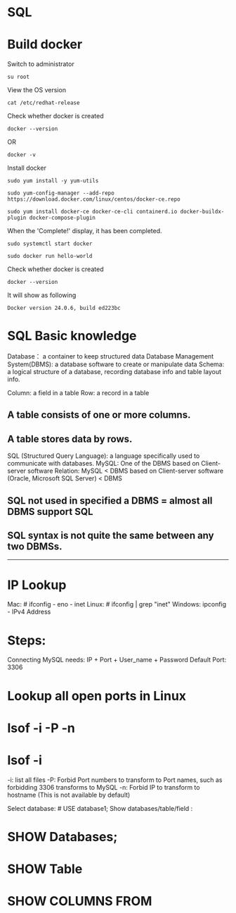 # SQL

# Build docker
Switch to administrator
```
su root
```
View the OS version
```
cat /etc/redhat-release
```
Check whether docker is created
```
docker --version 
```
OR
```
docker -v
```
Install docker
```
sudo yum install -y yum-utils
```
```
sudo yum-config-manager --add-repo https://download.docker.com/linux/centos/docker-ce.repo
```
```
sudo yum install docker-ce docker-ce-cli containerd.io docker-buildx-plugin docker-compose-plugin
```
When the 'Complete!' display, it has been completed.

```
sudo systemctl start docker
```
```
sudo docker run hello-world
```
Check whether docker is created
```
docker --version 
```
It will show as following
```
Docker version 24.0.6, build ed223bc
```
# SQL  Basic knowledge
Database： a container to keep structured data
Database Management System(DBMS): a database software to create or manipulate data
Schema: a logical structure of a database, recording database info and table layout info.

Column: a field in a table
Row: a record in a table
## A table consists of one or more columns. 
## A table stores data by rows.

SQL (Structured Query Language): a language specifically used to communicate with databases.
MySQL: One of the DBMS based on Client-server software 
Relation: MySQL < DBMS based on Client-server software (Oracle, Microsoft SQL Server) < DBMS
## SQL not used in specified a DBMS = almost all DBMS support SQL
## SQL syntax is not quite the same between any two DBMSs.

---------------------

# IP Lookup
Mac:  # ifconfig - eno - inet
Linux: # ifconfig | grep "inet" 
Windows: ipconfig - IPv4 Address

# Steps:
Connecting MySQL needs: IP + Port + User_name + Password
Default Port: 3306

# Lookup all open ports in Linux
# lsof -i -P -n
# lsof -i
-i: list all files
-P: Forbid Port numbers to transform to Port names, such as forbidding 3306 transforms to MySQL
-n: Forbid IP to transform to hostname (This is not available by default)


Select database: # USE database1;
Show databases/table/field : 
# SHOW Databases;
# SHOW Table
# SHOW COLUMNS FROM 




